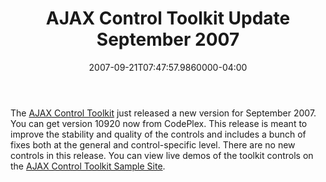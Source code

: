 ﻿---
title: AJAX Control Toolkit Update September 2007
date: "2007-09-21T07:47:57.9860000-04:00"
description: The AJAX Control Toolkit just released a new version for September 2007. You can get version 10920 now from CodePlex.
featuredImage: /img/default-post-image.jpg
---

The [AJAX Control Toolkit](http://www.codeplex.com/AtlasControlToolkit) just released a new version for September 2007. You can get version 10920 now from CodePlex. This release is meant to improve the stability and quality of the controls and includes a bunch of fixes both at the general and control-specific level. There are no new controls in this release. You can view live demos of the toolkit controls on the [AJAX Control Toolkit Sample Site](http://asp.net/ajax/ajaxcontroltoolkit/samples).

